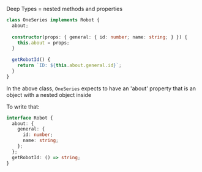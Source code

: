 Deep Types = nested methods and properties

``` typescript
class OneSeries implements Robot {
  about;
 
  constructor(props: { general: { id: number; name: string; } }) {
    this.about = props;
  }
 
  getRobotId() {
    return `ID: ${this.about.general.id}`;
  }
}
```

In the above class, ```OneSeries``` expects to have an 'about' property that is an object with a nested object inside

To write that:

``` typescript
interface Robot {
  about: {
    general: {
      id: number;
      name: string;
    };
  };
  getRobotId: () => string;
}
```